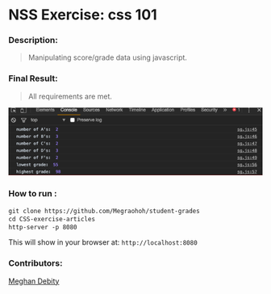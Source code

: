 # NSS Exercise: css 101

### Description:
> Manipulating score/grade data using javascript.   



### Final Result:
> All requirements are met.  


![Console Screenshot](https://raw.githubusercontent.com/Megraohoh/student-grades/boybandsandveg/screenshot/Screen%20Shot%202017-04-02%20at%208.44.55%20PM.png)



### How to run :
```
git clone https://github.com/Megraohoh/student-grades
cd CSS-exercise-articles
http-server -p 8080
```

This will show in your browser at:
`http://localhost:8080`

### Contributors:
[Meghan Debity](https://github.com/Megraohoh)
